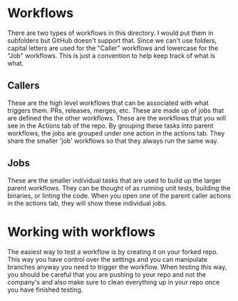 # Workflows

There are two types of workflows in this directory. I would put them in subfolders but GitHub doesn't support that. Since we can't use folders, capital letters are used for the "Caller" workflows and lowercase for the "Job" workflows. This is just a convention to help keep track of what is what.

## Callers

These are the high level workflows that can be associated with what triggers them. PRs, releases, merges, etc. These are made up of jobs that are defined the the other workflows. These are the workflows that you will see in the Actions tab of the repo. By grouping these tasks into parent workflows, the jobs are grouped under one action in the actions tab. They share the smaller 'job' workflows so that they always run the same way.

## Jobs

These are the smaller individual tasks that are used to build up the larger parent workflows. They can be thought of as running unit tests, building the binaries, or linting the code. When you open one of the parent caller actions in the actions tab, they will show these individual jobs.

# Working with workflows

The easiest way to test a workflow is by creating it on your forked repo. This way you have control over the settings and you can manipulate branches anyway you need to trigger the workflow. When testing this way, you should be careful that you are pushing to your repo and not the company's and also make sure to clean everything up in your repo once you have finished testing.
